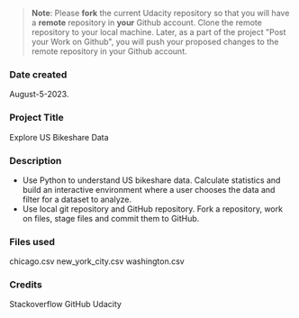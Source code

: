 >**Note**: Please **fork** the current Udacity repository so that you will have a **remote** repository in **your** Github account. Clone the remote repository to your local machine. Later, as a part of the project "Post your Work on Github", you will push your proposed changes to the remote repository in your Github account.

### Date created
August-5-2023.

### Project Title
Explore US Bikeshare Data 

### Description
* Use Python to understand US bikeshare data. Calculate statistics and build an interactive environment where a user chooses the data and filter for a dataset to analyze.
* Use local git repository and GitHub repository. Fork a repository, work on files, stage files and commit them to GitHub.

### Files used
chicago.csv
new_york_city.csv
washington.csv

### Credits
Stackoverflow
GitHub
Udacity


